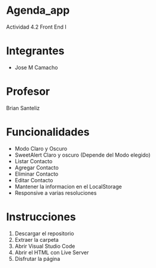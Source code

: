 # Agenda_app
Actividad 4.2 Front End I

# Integrantes

  - Jose M Camacho

# Profesor

  Brian Santeliz

# Funcionalidades

- Modo Claro y Oscuro
- SweetAlert Claro y oscuro (Depende del Modo elegido)
- Listar Contacto
- Agregar Contacto
- Eliminar Contacto
- Editar Contacto
- Mantener la informacion en el LocalStorage
- Responsive a varias resoluciones

# Instrucciones

1. Descargar el repositorio
2. Extraer la carpeta
3. Abrir Visual Studio Code
4. Abrir el HTML con Live Server
5. Disfrutar la página
